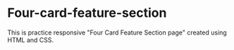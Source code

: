 # Four-card-feature-section
This is practice responsive "Four Card Feature Section page" created using HTML and CSS.
